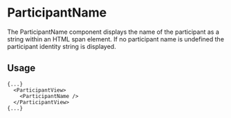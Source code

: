 <!--
!!!! Autogenerated File !!!!
This file was created by @livekit/components-docs-gen and should not be changed manually.
The contents of this file can be replaced at any time which would lead to the loss of all manual changes.
-->

# ParticipantName

The ParticipantName component displays the name of the participant as a string within an HTML span element. If no participant name is undefined the participant identity string is displayed.

## Usage

```tsx
{...}
  <ParticipantView>
    <ParticipantName />
  </ParticipantView>
{...}
```

<!--USAGE_INSERT_MARKER-->

